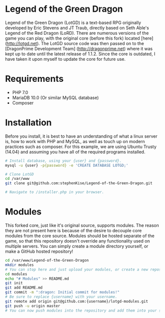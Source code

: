 # Legend of the Green Dragon
Legend of the Green Dragon (LotGD) is a text-based RPG originally developed by Eric Stevens and JT Traub, directly based on Seth Able's Legend of the Red Dragon (LoRD). There are numerous versions of the game you can play, with the original core (before this fork) located [here] (http://lotgd.net). The LotGD source code was then passed on to the [DragonPrime Development Team] (http://dragonprime.net) where it was kept up to date until the latest release of 1.1.2. Since the core is outdated, I have taken it upon myself to update the core for future use.

# Requirements
- PHP 7.0
- MariaDB 10.0 (Or similar MySQL database)
- Composer

# Installation
Before you install, it is best to have an understanding of what a linux server is, how to work with PHP and MySQL, as well as touch up on modern practices such as composer. For this example, we are using Ubuntu Trusty (14.04) and assuming you have all of the required programs installed.

```bash
# Install database, using your {user} and {password}.
mysql -u {user} -p{password} -e 'CREATE DATABASE LOTGD;'

# Clone LotGD
cd /var/www
git clone git@github.com:stephenKise/Legend-of-the-Green-Dragon.git

# Navigate to /installer.php in your browser.
```

# Modules
This forked core, just like it's original source, supports modules. The reason they are not present here is because of the desire to decouple core modules from the core source. Modules should be hosted separate of the game, so that this repository doesn't override any functionality used on multiple servers. You can simply create a module directory yourself, or make a GitHub hosted repository!

```bash
cd /var/www/Legend-of-the-Green-Dragon
mkdir modules
# You can stop here and just upload your modules, or create a new repository:
cd modules
echo "# Modules" >> README.md
git init
git add README.md
git commit -m ":dragon: Initial commit for modules!"
# Be sure to replace {username} with your username.
git remote add origin git@github.com:{username}/lotgd-modules.git
git push -u origin master
# You can now push modules into the repository and add them into your sever with 'git pull'!
```